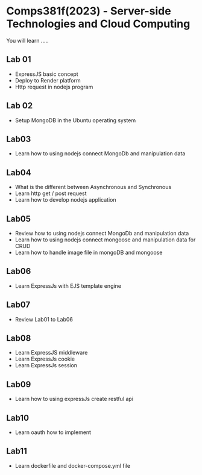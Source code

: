 # Comps381f(2023) - Server-side Technologies and Cloud Computing

You will learn .....

## Lab 01
- ExpressJS basic concept
- Deploy to Render platform
- Http request in nodejs program

## Lab 02
- Setup MongoDB in the Ubuntu operating system

## Lab03
- Learn how to using nodejs connect MongoDb and manipulation data

## Lab04
- What is the different between Asynchronous and Synchronous
- Learn http get / post request
- Learn how to develop nodejs application

## Lab05
- Review how to using nodejs connect MongoDb and manipulation data
- Learn how to using nodejs connect mongoose and manipulation data for CRUD
- Learn how to handle image file in mongoDB and mongoose

## Lab06
- Learn ExpressJs with EJS template engine

## Lab07
- Review Lab01 to Lab06
  
## Lab08
- Learn ExpressJS middleware
- Learn ExpressJs cookie
- Learn ExpressJs session

## Lab09
- Learn how to using expressJs create restful api

## Lab10
- Learn oauth how to implement

## Lab11
- Learn dockerfile and docker-compose.yml file
